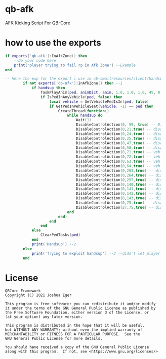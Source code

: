 # qb-afk
AFK Kicking Script For QB-Core

# how to use the exports
```lua
if exports['qb-afk']:InAfkZone() then
    --Do your code here
    print('player trying to fail rp in Afk Zone') --Example
end

-- here the exp for the export i use in qb-smallresources/client/handsup.lua
        if not exports['qb-afk']:InAfkZone() then --1
            if handsup then
                TaskPlayAnim(ped, animDict, anim, 1.0, 1.0, 1.0, 49, 0.0, 0, 0, 0)
                if IsPedInAnyVehicle(ped, false) then
                    local vehicle = GetVehiclePedIsIn(ped, false)
                    if GetPedInVehicleSeat(vehicle, -1) == ped then
                        CreateThread(function()
                            while handsup do
                                Wait(1)
                                DisableControlAction(0, 59, true) -- Disable steering in vehicle
                                DisableControlAction(0,21,true) -- disable sprint
                                DisableControlAction(0,24,true) -- disable attack
                                DisableControlAction(0,25,true) -- disable aim
                                DisableControlAction(0,47,true) -- disable weapon
                                DisableControlAction(0,58,true) -- disable weapon
                                DisableControlAction(0,71,true) -- veh forward
                                DisableControlAction(0,72,true) -- veh backwards
                                DisableControlAction(0,63,true) -- veh turn left
                                DisableControlAction(0,64,true) -- veh turn right
                                DisableControlAction(0,263,true) -- disable melee
                                DisableControlAction(0,264,true) -- disable melee
                                DisableControlAction(0,257,true) -- disable melee
                                DisableControlAction(0,140,true) -- disable melee
                                DisableControlAction(0,141,true) -- disable melee
                                DisableControlAction(0,142,true) -- disable melee
                                DisableControlAction(0,143,true) -- disable melee
                                DisableControlAction(0,75,true) -- disable exit vehicle
                                DisableControlAction(27,75,true) -- disable exit vehicle
                            end
                        end)
                    end
                end
            else
                ClearPedTasks(ped)
            end
            print('Handsup') --2
        else
            print('Trying to exploit handsup') --3 --didn't let player put hands up in afk zone
        end
```

# License

    QBCore Framework
    Copyright (C) 2021 Joshua Eger

    This program is free software: you can redistribute it and/or modify
    it under the terms of the GNU General Public License as published by
    the Free Software Foundation, either version 3 of the License, or
    (at your option) any later version.

    This program is distributed in the hope that it will be useful,
    but WITHOUT ANY WARRANTY; without even the implied warranty of
    MERCHANTABILITY or FITNESS FOR A PARTICULAR PURPOSE.  See the
    GNU General Public License for more details.

    You should have received a copy of the GNU General Public License
    along with this program.  If not, see <https://www.gnu.org/licenses/>

